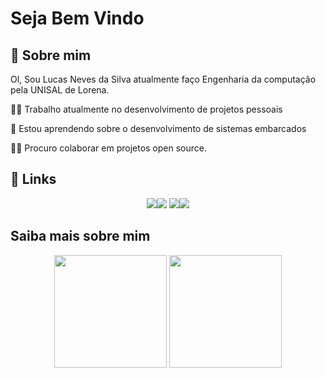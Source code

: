 # Seja Bem Vindo

## 🚀 Sobre mim

Ol, Sou Lucas Neves da Silva atualmente faço Engenharia da computação pela UNISAL de Lorena.

👩‍💻 Trabalho atualmente no desenvolvimento de projetos pessoais

🧠 Estou aprendendo sobre o desenvolvimento de sistemas embarcados

👯‍♀️ Procuro colaborar em projetos open source. 

## 🔗 Links

<div align="center">

  [<img src="https://img.shields.io/badge/medium-%2312100E.svg?&style=for-the-badge&logo=medium&logoColor=white" />](https://lucasneves-53829.medium.com/)[<img src="https://img.shields.io/badge/linkedin-%230077B5.svg?&style=for-the-badge&logo=linkedin&logoColor=white" />](https://www.linkedin.com/in/lucas-neves-da-silva-4058211a2/)
  [<img src="https://img.shields.io/badge/twitter-%231DA1F2.svg?&style=for-the-badge&logo=twitter&logoColor=white" />](https://twitter.com/lucas_neves164)[<img src = "https://img.shields.io/badge/instagram-%23E4405F.svg?&style=for-the-badge&logo=instagram&logoColor=white">](https://www.instagram.com/lucas.neves.301718/) 
</div>

## Saiba mais sobre mim

<div align="center">
  <a href="https://github.com/Taunt-byte"></a>
  <img height="180em" src="https://github-readme-stats.vercel.app/api?username=Taunt-byte&show_icons=true&theme=dracula&include_all_commits=true&count_private=true"/>
  <img height="180em" src="https://github-readme-stats.vercel.app/api/top-langs/?username=Taunt-byte&layout=compact&langs_count=7&theme=dracula"/>
</div>
